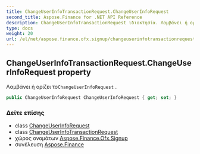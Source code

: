 ```yaml
---
title: ChangeUserInfoTransactionRequest.ChangeUserInfoRequest
second_title: Aspose.Finance for .NET API Reference
description: ChangeUserInfoTransactionRequest ιδιοκτησία. Λαμβάνει ή ορίζει τοChangeUserInfoRequest .
type: docs
weight: 20
url: /el/net/aspose.finance.ofx.signup/changeuserinfotransactionrequest/changeuserinforequest/
---
```

## ChangeUserInfoTransactionRequest.ChangeUserInfoRequest property

Λαμβάνει ή ορίζει το`ChangeUserInfoRequest` .

```csharp
public ChangeUserInfoRequest ChangeUserInfoRequest { get; set; }
```

### Δείτε επίσης

* class [ChangeUserInfoRequest](../../changeuserinforequest/)
* class [ChangeUserInfoTransactionRequest](../)
* χώρος ονομάτων [Aspose.Finance.Ofx.Signup](../../changeuserinfotransactionrequest/)
* συνέλευση [Aspose.Finance](../../../)


